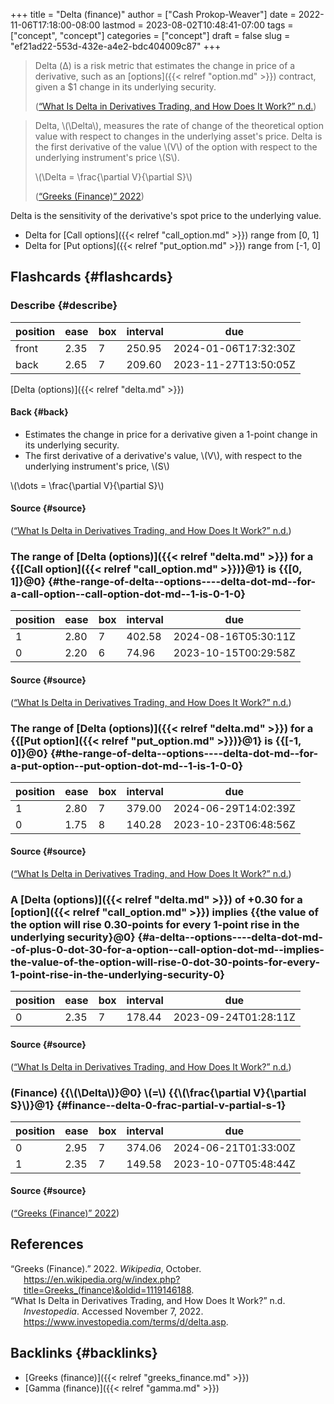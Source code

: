 +++
title = "Delta (finance)"
author = ["Cash Prokop-Weaver"]
date = 2022-11-06T17:18:00-08:00
lastmod = 2023-08-02T10:48:41-07:00
tags = ["concept", "concept"]
categories = ["concept"]
draft = false
slug = "ef21ad22-553d-432e-a4e2-bdc404009c87"
+++

> Delta (Δ) is a risk metric that estimates the change in price of a derivative, such as an [options]({{< relref "option.md" >}}) contract, given a $1 change in its underlying security.
>
> (<a href="#citeproc_bib_item_2">“What Is Delta in Derivatives Trading, and How Does It Work?” n.d.</a>)

<!--quoteend-->

> Delta, \\(\Delta\\), measures the rate of change of the theoretical option value with respect to changes in the underlying asset's price. Delta is the first derivative of the value \\(V\\) of the option with respect to the underlying instrument's price \\(S\\).
>
> \\(\Delta = \frac{\partial V}{\partial S}\\)
>
> (<a href="#citeproc_bib_item_1">“Greeks (Finance)” 2022</a>)

Delta is the sensitivity of the derivative's spot price to the underlying value.

-   Delta for [Call options]({{< relref "call_option.md" >}}) range from [0, 1]
-   Delta for [Put options]({{< relref "put_option.md" >}}) range from [-1, 0]


## Flashcards {#flashcards}


### Describe {#describe}

| position | ease | box | interval | due                  |
|----------|------|-----|----------|----------------------|
| front    | 2.35 | 7   | 250.95   | 2024-01-06T17:32:30Z |
| back     | 2.65 | 7   | 209.60   | 2023-11-27T13:50:05Z |

[Delta (options)]({{< relref "delta.md" >}})


#### Back {#back}

-   Estimates the change in price for a derivative given a 1-point change in its underlying security.
-   The first derivative of a derivative's value, \\(V\\), with respect to the underlying instrument's price, \\(S\\)

\\(\dots = \frac{\partial V}{\partial S}\\)


#### Source {#source}

(<a href="#citeproc_bib_item_2">“What Is Delta in Derivatives Trading, and How Does It Work?” n.d.</a>)


### The range of [Delta (options)]({{< relref "delta.md" >}}) for a {{[Call option]({{< relref "call_option.md" >}})}@1} is {{[0, 1]}@0} {#the-range-of-delta--options----delta-dot-md--for-a-call-option--call-option-dot-md--1-is-0-1-0}

| position | ease | box | interval | due                  |
|----------|------|-----|----------|----------------------|
| 1        | 2.80 | 7   | 402.58   | 2024-08-16T05:30:11Z |
| 0        | 2.20 | 6   | 74.96    | 2023-10-15T00:29:58Z |


#### Source {#source}

(<a href="#citeproc_bib_item_2">“What Is Delta in Derivatives Trading, and How Does It Work?” n.d.</a>)


### The range of [Delta (options)]({{< relref "delta.md" >}}) for a {{[Put option]({{< relref "put_option.md" >}})}@1} is {{[-1, 0]}@0} {#the-range-of-delta--options----delta-dot-md--for-a-put-option--put-option-dot-md--1-is-1-0-0}

| position | ease | box | interval | due                  |
|----------|------|-----|----------|----------------------|
| 1        | 2.80 | 7   | 379.00   | 2024-06-29T14:02:39Z |
| 0        | 1.75 | 8   | 140.28   | 2023-10-23T06:48:56Z |


#### Source {#source}

(<a href="#citeproc_bib_item_2">“What Is Delta in Derivatives Trading, and How Does It Work?” n.d.</a>)


### A [Delta (options)]({{< relref "delta.md" >}}) of +0.30 for a [option]({{< relref "call_option.md" >}}) implies {{the value of the option will rise 0.30-points for every 1-point rise in the underlying security}@0} {#a-delta--options----delta-dot-md--of-plus-0-dot-30-for-a-option--call-option-dot-md--implies-the-value-of-the-option-will-rise-0-dot-30-points-for-every-1-point-rise-in-the-underlying-security-0}

| position | ease | box | interval | due                  |
|----------|------|-----|----------|----------------------|
| 0        | 2.35 | 7   | 178.44   | 2023-09-24T01:28:11Z |


#### Source {#source}

(<a href="#citeproc_bib_item_2">“What Is Delta in Derivatives Trading, and How Does It Work?” n.d.</a>)


### (Finance) {{\\(\Delta\\)}@0} \\(=\\) {{\\(\frac{\partial V}{\partial S}\\)}@1} {#finance--delta-0-frac-partial-v-partial-s-1}

| position | ease | box | interval | due                  |
|----------|------|-----|----------|----------------------|
| 0        | 2.95 | 7   | 374.06   | 2024-06-21T01:33:00Z |
| 1        | 2.35 | 7   | 149.58   | 2023-10-07T05:48:44Z |


#### Source {#source}

(<a href="#citeproc_bib_item_1">“Greeks (Finance)” 2022</a>)

## References

<style>.csl-entry{text-indent: -1.5em; margin-left: 1.5em;}</style><div class="csl-bib-body">
  <div class="csl-entry"><a id="citeproc_bib_item_1"></a>“Greeks (Finance).” 2022. <i>Wikipedia</i>, October. <a href="https://en.wikipedia.org/w/index.php?title=Greeks_(finance)&oldid=1119146188">https://en.wikipedia.org/w/index.php?title=Greeks_(finance)&#38;oldid=1119146188</a>.</div>
  <div class="csl-entry"><a id="citeproc_bib_item_2"></a>“What Is Delta in Derivatives Trading, and How Does It Work?” n.d. <i>Investopedia</i>. Accessed November 7, 2022. <a href="https://www.investopedia.com/terms/d/delta.asp">https://www.investopedia.com/terms/d/delta.asp</a>.</div>
</div>


## Backlinks {#backlinks}

-   [Greeks (finance)]({{< relref "greeks_finance.md" >}})
-   [Gamma (finance)]({{< relref "gamma.md" >}})
